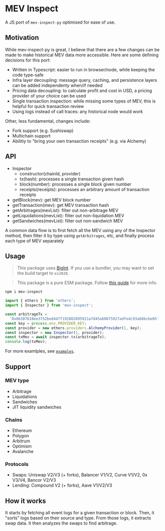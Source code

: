 # MEV Inspect

A JS port of `mev-inspect-py` optimised for ease of use.

## Motivation

While mev-inspect-py is great, I believe that there are a few changes can be made to make historical MEV data more accessible. Here are some defining decisions for this port:

- Written in Typescript: easier to run in browser/node, while keeping the code type-safe
- Infra layer decoupling: message query, caching, and persistence layers can be added independenty when/if needed
- Pricing data decoupling: to calculate profit and cost in USD, a pricing provider of your choice can be used
- Single transaction inspection: while missing some types of MEV, this is helpful for quick transaction review
- Using logs instead of call traces: any historical node would work

Other, less fundamental, changes include:

- Fork support (e.g. Sushiswap)
- Multichain support
- Abilitiy to "bring your own transaction receipts" (e.g. via Alchemy)

## API

- Inspector
  - constructor(chainId, provider)
  - tx(hash): processes a single transaction given hash
  - block(number): processes a single block given number
  - receipts(receipts): processes an arbitrary amount of transaction receipts
- getBlock(mev): get MEV block number
- getTransaction(mev): get MEV transaction hash
- getArbitrages(mevList): filter out non-arbitrage MEV
- getLiquidations(mevList): filter out non-liquidation MEV
- getSandwiches(mevList): filter out non-sandwich MEV

A common data flow is to first fetch all the MEV using any of the Inspector method, then filter it by type using `getArbitrages`, etc, and finally process each type of MEV separately

## Usage

> This package uses [BigInt](https://developer.mozilla.org/en-US/docs/Web/JavaScript/Reference/Global_Objects/BigInt). If you use a bundler, you may want to set the build target to `es2020`.

> This package is a pure ESM package. Follow [this guide](https://gist.github.com/sindresorhus/a39789f98801d908bbc7ff3ecc99d99c) for more info.

```bash
npm i mev-inspect
```

```ts
import { ethers } from 'ethers';
import { Inspector } from 'mev-inspect';

const arbitrageTx =
  '0x06387618ee3752bed447f192802895921a7d45a60875927adfedc93a68bcbe05';
const key = process.env.PROVIDER_KEY;
const provider = new ethers.providers.AlchemyProvider(1, key);
const inspector = new Inspector(1, provider);
const txMev = await inspector.tx(arbitrageTx);
console.log(txMev);
```

For more examlples, see [`examples`](./examples/).

## Support

### MEV type

- Arbitrage
- Liquidations
- Sandwiches
- JIT liquidity sandwiches

### Chains

- Ethereum
- Polygon
- Arbitrum
- Optimism
- Avalanche

### Protocols

- Swaps: Uniswap V2/V3 (+ forks), Balancer V1/V2, Curve V1/V2, 0x V3/V4, Bancor V2/V3
- Lending: Compound V2 (+ forks), Aave V1/V2/V3

## How it works

It starts by fetching all event logs for a given transaction or block. Then, it "sorts" logs based on their source and type. From those logs, it extracts swap data. It then analyzes the swaps to find arbitrage.
